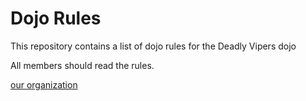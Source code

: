 Dojo Rules
==========

This repository contains a list of dojo rules for the Deadly Vipers dojo

All members should read the rules.

[our organization](https://github.com/deadlyvipers)
